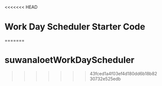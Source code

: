 <<<<<<< HEAD
# Work Day Scheduler Starter Code
=======
# suwanaloetWorkDayScheduler
>>>>>>> 43fced1a4f03ef4d180dd6b18b8230732e525edb
